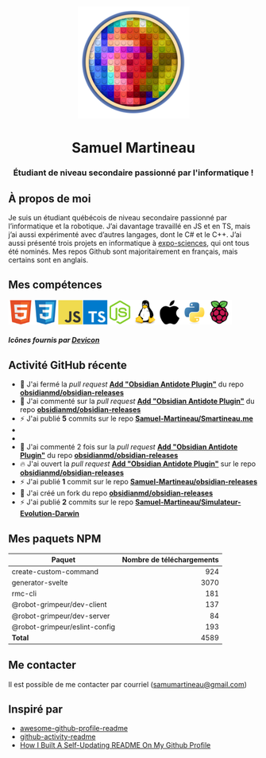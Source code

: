 <div align="middle">
  <img height="225" alt="avatar" src="https://raw.githubusercontent.com/Samuel-Martineau/Samuel-Martineau/master/avatar.png">
  <h1>Samuel Martineau</h1>
  <h3>Étudiant de niveau secondaire passionné par l'informatique !</h3>
</div>

## À propos de moi

Je suis un étudiant québécois de niveau secondaire passionné par l’informatique et la robotique. J’ai davantage travaillé en JS et en TS, mais j’ai aussi expérimenté avec d’autres langages, dont le C# et le C++. J’ai aussi présenté trois projets en informatique à [expo-sciences](https://technoscience.ca/programmes/expo-sciences/), qui ont tous été nominés. Mes repos Github sont majoritairement en français, mais certains sont en anglais.

## Mes compétences

<img alt="HTML5" src="https://raw.githubusercontent.com/devicons/devicon/master/icons/html5/html5-original.svg" width="50" title="HTML5" /><img alt="CSS3" src="https://raw.githubusercontent.com/devicons/devicon/master/icons/css3/css3-original.svg" width="50" title="CSS3" /><img alt="JavaScript" src="https://raw.githubusercontent.com/devicons/devicon/master/icons/javascript/javascript-original.svg" width="50" title="JavaScript" /><img alt="TypeScript" src="https://raw.githubusercontent.com/devicons/devicon/master/icons/typescript/typescript-original.svg" width="50" title="TypeScript" /><img alt="NodeJS" src="https://raw.githubusercontent.com/devicons/devicon/master/icons/nodejs/nodejs-original.svg" width="50" title="NodeJS" /><img alt="Linux" src="https://raw.githubusercontent.com/devicons/devicon/master/icons/linux/linux-original.svg" width="50" title="Linux" /><img alt="Apple" src="https://raw.githubusercontent.com/devicons/devicon/master/icons/apple/apple-original.svg" width="50" title="Apple" /><img alt="Python" src="https://raw.githubusercontent.com/devicons/devicon/master/icons/python/python-original.svg" width="50" title="Python" /><img alt="RaspberryPi" src="https://raw.githubusercontent.com/devicons/devicon/master/icons/raspberrypi/raspberrypi-original.svg" width="50" title="RaspberryPi" />

##### Icônes fournis par [Devicon](https://konpa.github.io/devicon/)

## Activité GitHub récente

- 🚫 J&#x27;ai fermé la _pull request_ [**Add &quot;Obsidian Antidote Plugin&quot;**](https://github.com/obsidianmd/obsidian-releases/pull/1501) du repo [**obsidianmd/obsidian-releases**](https://github.com/obsidianmd/obsidian-releases)
- 💬 J&#x27;ai commenté sur la _pull request_ [**Add &quot;Obsidian Antidote Plugin&quot;**](https://github.com/obsidianmd/obsidian-releases/issues/1501) du repo [**obsidianmd/obsidian-releases**](https://github.com/obsidianmd/obsidian-releases)
- ⚡ J&#x27;ai publié **5** commits sur le repo [**Samuel-Martineau/Smartineau.me**](https://github.com/Samuel-Martineau/Smartineau.me)
-
-
- 💬 J&#x27;ai commenté 2 fois sur la _pull request_ [**Add &quot;Obsidian Antidote Plugin&quot;**](https://github.com/obsidianmd/obsidian-releases/issues/1501) du repo [**obsidianmd/obsidian-releases**](https://github.com/obsidianmd/obsidian-releases)
- 🔥 J&#x27;ai ouvert la _pull request_ [**Add &quot;Obsidian Antidote Plugin&quot;**](https://github.com/obsidianmd/obsidian-releases/pull/1501) sur le repo [**obsidianmd/obsidian-releases**](https://github.com/obsidianmd/obsidian-releases)
- ⚡ J&#x27;ai publié **1** commit sur le repo [**Samuel-Martineau/obsidian-releases**](https://github.com/Samuel-Martineau/obsidian-releases)
- 🌈 J&#x27;ai créé un fork du repo [**obsidianmd/obsidian-releases**](https://github.com/obsidianmd/obsidian-releases)
- ⚡ J&#x27;ai publié **2** commits sur le repo [**Samuel-Martineau/Simulateur-Evolution-Darwin**](https://github.com/Samuel-Martineau/Simulateur-Evolution-Darwin)

## Mes paquets NPM

| Paquet                        | Nombre de téléchargements |
| ----------------------------- | ------------------------: |
| create-custom-command         |                       924 |
| generator-svelte              |                      3070 |
| rmc-cli                       |                       181 |
| @robot-grimpeur/dev-client    |                       137 |
| @robot-grimpeur/dev-server    |                        84 |
| @robot-grimpeur/eslint-config |                       193 |
| **Total**                     |                      4589 |

## Me contacter

Il est possible de me contacter par courriel ([samumartineau@gmail.com](mailto:samumartineau@gmail.com))

## Inspiré par

- [awesome-github-profile-readme](https://github.com/abhisheknaiidu/awesome-github-profile-readme)
- [github-activity-readme](https://github.com/jamesgeorge007/github-activity-readme)
- [How I Built A Self-Updating README On My Github Profile](https://www.mokkapps.de/blog/how-i-built-a-self-updating-readme-on-my-git-hub-profile/)
